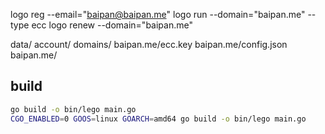 logo reg --email="baipan@baipan.me"
logo run --domain="baipan.me" --type ecc
logo renew --domain="baipan.me"


data/
    account/
    domains/
        baipan.me/ecc.key
        baipan.me/config.json
        baipan.me/

## build

```bash
go build -o bin/lego main.go
CGO_ENABLED=0 GOOS=linux GOARCH=amd64 go build -o bin/lego main.go
```
